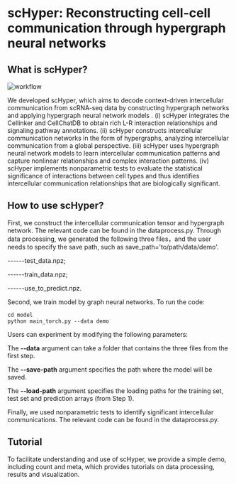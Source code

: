 # scHyper: Reconstructing cell-cell communication through hypergraph neural networks 

## What is scHyper?

![workflow](../../桌面/研/workflow.jpg)

We developed scHyper, which aims to decode context-driven intercellular communication from scRNA-seq data by constructing hypergraph networks and applying hypergraph neural network models . (i) scHyper integrates the Cellinker and CellChatDB to obtain rich L-R interaction relationships and signaling pathway annotations. (ii) scHyper constructs intercellular communication networks in the form of hypergraphs, analyzing intercellular communication from a global perspective. (iii) scHyper uses hypergraph neural network models to learn intercellular communication patterns and capture nonlinear relationships and complex interaction patterns. (iv) scHyper implements nonparametric tests to evaluate the statistical significance of interactions between cell types and thus identifies intercellular communication relationships that are biologically significant.

## How to use scHyper?

First, we construct the intercellular communication tensor and hypergraph network. The relevant code can be found in the dataprocess.py. Through data processing, we generated the following three files，and the user needs to specify the save path, such as save_path='to/path/data/demo'.

------test_data.npz;

------train_data.npz;

------use_to_predict.npz.

Second, we train model by graph neural networks. To run the code:

```
cd model
python main_torch.py --data demo 
```

Users can experiment by modifying the following parameters:

The **--data** argument can take a folder that contains the three files from the first step. 

The **--save-path** argument specifies the path where the model will be saved.

The **--load-path** argument specifies the loading paths for the training set, test set and prediction arrays (from Step 1).

Finally, we used nonparametric tests to identify significant intercellular communications. The relevant code can be found in the dataprocess.py. 

## Tutorial

To facilitate understanding and use of scHyper, we provide a simple demo, including count and meta, which provides tutorials on data processing, results and visualization.



